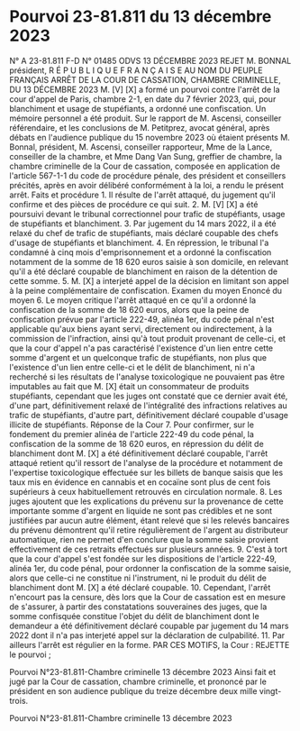 # Pourvoi 23-81.811 du 13 décembre 2023

N° A 23-81.811 F-D
N° 01485
ODVS 13 DÉCEMBRE 2023
REJET
M. BONNAL président,
R É P U B L I Q U E F R A N Ç A I S E 
AU NOM DU PEUPLE FRANÇAIS 
ARRÊT DE LA COUR DE CASSATION, CHAMBRE CRIMINELLE,
DU 13 DÉCEMBRE 2023
M. [V] [X] a formé un pourvoi contre l'arrêt de la cour d'appel de Paris, chambre 2-1, en date du 7 février 2023, qui, pour blanchiment et usage de stupéfiants, a ordonné une confiscation.
Un mémoire personnel a été produit.
Sur le rapport de M. Ascensi, conseiller référendaire, et les conclusions de M. Petitprez, avocat général, après débats en l'audience publique du 15 novembre 2023 où étaient présents M. Bonnal, président, M. Ascensi, conseiller rapporteur,
Mme de la Lance, conseiller de la chambre, et Mme Dang Van Sung, greffier de chambre, la chambre criminelle de la Cour de cassation, composée en application de l'article 567-1-1 du code de procédure pénale, des président et conseillers précités, après en avoir délibéré conformément à la loi, a rendu le présent arrêt.
Faits et procédure 1. Il résulte de l'arrêt attaqué, du jugement qu'il confirme et des pièces de procédure ce qui suit. 2. M. [V] [X] a été poursuivi devant le tribunal correctionnel pour trafic de stupéfiants, usage de stupéfiants et blanchiment. 3. Par jugement du 14 mars 2022, il a été relaxé du chef de trafic de stupéfiants, mais déclaré coupable des chefs d'usage de stupéfiants et blanchiment. 4. En répression, le tribunal l'a condamné à cinq mois d'emprisonnement et a ordonné la confiscation notamment de la somme de 18 620 euros saisie à son domicile, en relevant qu'il a été déclaré coupable de blanchiment en raison de la détention de cette somme. 5. M. [X] a interjeté appel de la décision en limitant son appel à la peine complémentaire de confiscation.
Examen du moyen
Enoncé du moyen 6. Le moyen critique l'arrêt attaqué en ce qu'il a ordonné la confiscation de la somme de 18 620 euros, alors que la peine de confiscation prévue par l'article 222-49, alinéa 1er, du code pénal n'est applicable qu'aux biens ayant servi, directement ou indirectement, à la commission de l'infraction, ainsi qu'à tout produit provenant de celle-ci, et que la cour d'appel n'a pas caractérisé l'existence d'un lien entre cette somme d'argent et un quelconque trafic de stupéfiants, non plus que l'existence d'un lien entre celle-ci et le délit de blanchiment, ni n'a recherché si les résultats de l'analyse toxicologique ne pouvaient pas être imputables au fait que M. [X] était un consommateur de produits stupéfiants, cependant que les juges ont constaté que ce dernier avait été, d'une part, définitivement relaxé de l'intégralité des infractions relatives au trafic de stupéfiants, d'autre part, définitivement déclaré coupable d'usage illicite de stupéfiants.
Réponse de la Cour 7. Pour confirmer, sur le fondement du premier alinéa de l'article 222-49 du code pénal, la confiscation de la somme de 18 620 euros, en répression du délit de blanchiment dont M. [X] a été définitivement déclaré coupable, l'arrêt attaqué retient qu'il ressort de l'analyse de la procédure et notamment de l'expertise toxicologique effectuée sur les billets de banque saisis que les taux mis en évidence en cannabis et en cocaïne sont plus de cent fois supérieurs à ceux habituellement retrouvés en circulation normale. 8. Les juges ajoutent que les explications du prévenu sur la provenance de cette importante somme d'argent en liquide ne sont pas crédibles et ne sont justifiées par aucun autre élément, étant relevé que si les relevés bancaires du prévenu démontrent qu'il retire régulièrement de l'argent au distributeur automatique, rien ne permet d'en conclure que la somme saisie provient effectivement de ces retraits effectués sur plusieurs années. 9. C'est à tort que la cour d'appel s'est fondée sur les dispositions de l'article 222-49, alinéa 1er, du code pénal, pour ordonner la confiscation de la somme saisie, alors que celle-ci ne constitue ni l'instrument, ni le produit du délit de blanchiment dont M. [X] a été déclaré coupable. 10. Cependant, l'arrêt n'encourt pas la censure, dès lors que la Cour de cassation est en mesure de s'assurer, à partir des constatations souveraines des juges, que la somme confisquée constitue l'objet du délit de blanchiment dont le demandeur a été définitivement déclaré coupable par jugement du 14 mars 2022 dont il n'a pas interjeté appel sur la déclaration de culpabilité. 11. Par ailleurs l'arrêt est régulier en la forme.
PAR CES MOTIFS, la Cour :
REJETTE le pourvoi ;

Pourvoi N°23-81.811-Chambre criminelle 13 décembre 2023
Ainsi fait et jugé par la Cour de cassation, chambre criminelle, et prononcé par le président en son audience publique du treize décembre deux mille vingt-trois.

Pourvoi N°23-81.811-Chambre criminelle 13 décembre 2023
